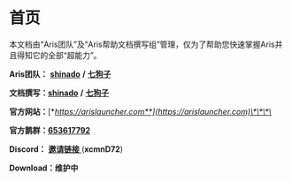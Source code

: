 # 首页

本文档由“Aris团队”及“Aris帮助文档撰写组”管理，仅为了帮助您快速掌握Aris并且得知它的全部“超能力”。

**Aris团队：** [**shinado**](coolmarket://u/427673) **/** [**七狗子**](coolmarket://u/520656)

**文档撰写：**[**shinado**](coolmarket://u/427673) **/** [**七狗子**](coolmarket://u/520656)

**官方网站：**[**https://arislauncher.com**](https://arislauncher.com)\*\*\*\*

**官方鹅群：**[**653617792**](https://jq.qq.com/?_wv=1027&k=5g27swh)

**Discord：** [**邀请链接** ](https://discord.gg/xcmnD72) \(**xcmnD72**\)

**Download：维护中**

